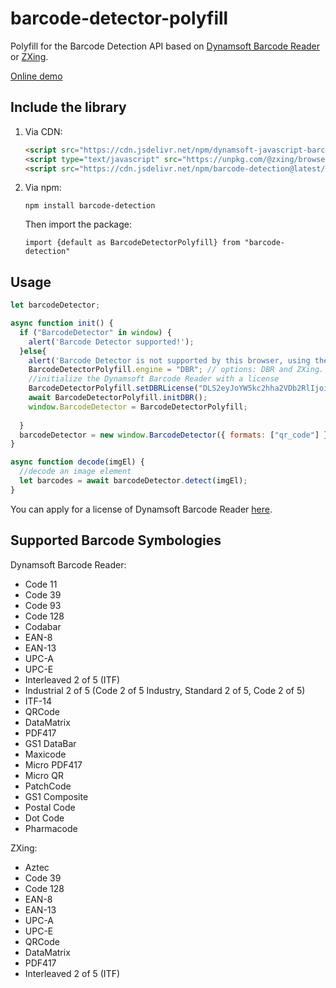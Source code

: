 # barcode-detector-polyfill

Polyfill for the Barcode Detection API based on [Dynamsoft Barcode Reader](https://www.dynamsoft.com/barcode-reader/overview/) or [ZXing](https://github.com/zxing-js/library).

[Online demo](https://extraordinary-taiyaki-4769a5.netlify.app/)

## Include the library

1. Via CDN:

    ```html
    <script src="https://cdn.jsdelivr.net/npm/dynamsoft-javascript-barcode@9.6.20/dist/dbr.js"></script>
    <script type="text/javascript" src="https://unpkg.com/@zxing/browser@latest"></script>
    <script src="https://cdn.jsdelivr.net/npm/barcode-detection@latest/dist/barcode-detector.umd.js"></script>
    ```

2. Via npm:

    ```
    npm install barcode-detection
    ```
    
    Then import the package:
    
    ```
    import {default as BarcodeDetectorPolyfill} from "barcode-detection"    
    ```

## Usage

```js
let barcodeDetector;

async function init() {
  if ("BarcodeDetector" in window) {
    alert('Barcode Detector supported!');
  }else{
    alert('Barcode Detector is not supported by this browser, using the Dynamsoft Barcode Reader polyfill.');
    BarcodeDetectorPolyfill.engine = "DBR"; // options: DBR and ZXing.
    //initialize the Dynamsoft Barcode Reader with a license
    BarcodeDetectorPolyfill.setDBRLicense("DLS2eyJoYW5kc2hha2VDb2RlIjoiMjAwMDAxLTE2NDk4Mjk3OTI2MzUiLCJvcmdhbml6YXRpb25JRCI6IjIwMDAwMSIsInNlc3Npb25QYXNzd29yZCI6IndTcGR6Vm05WDJrcEQ5YUoifQ==");
    await BarcodeDetectorPolyfill.initDBR();
    window.BarcodeDetector = BarcodeDetectorPolyfill;
    
  }
  barcodeDetector = new window.BarcodeDetector({ formats: ["qr_code"] });
}

async function decode(imgEl) {
  //decode an image element
  let barcodes = await barcodeDetector.detect(imgEl);
}
```

You can apply for a license of Dynamsoft Barcode Reader [here](https://www.dynamsoft.com/customer/license/trialLicense?product=dbr).

## Supported Barcode Symbologies

Dynamsoft Barcode Reader:

* Code 11
* Code 39
* Code 93
* Code 128
* Codabar
* EAN-8
* EAN-13
* UPC-A
* UPC-E
* Interleaved 2 of 5 (ITF)
* Industrial 2 of 5 (Code 2 of 5 Industry, Standard 2 of 5, Code 2 of 5)
* ITF-14 
* QRCode
* DataMatrix
* PDF417
* GS1 DataBar
* Maxicode
* Micro PDF417
* Micro QR
* PatchCode
* GS1 Composite
* Postal Code
* Dot Code
* Pharmacode

ZXing:

* Aztec
* Code 39
* Code 128
* EAN-8
* EAN-13
* UPC-A
* UPC-E
* QRCode
* DataMatrix
* PDF417
* Interleaved 2 of 5 (ITF)
